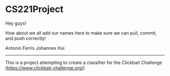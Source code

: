 # CS221Project

Hey guys!

How about we all add our names here to make sure we can pull, commit, and push correctly!

Antonio Ferris
Johannes Hui 
______________

This is a project attempting to create a classifier for the Clickbait Challenge (https://www.clickbait-challenge.org/)